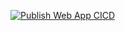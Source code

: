 [![Publish Web App CICD](https://github.com/khoanguyenduy91/demo-react-app/actions/workflows/publish.yaml/badge.svg)](https://github.com/khoanguyenduy91/demo-react-app/actions/workflows/publish.yaml)
